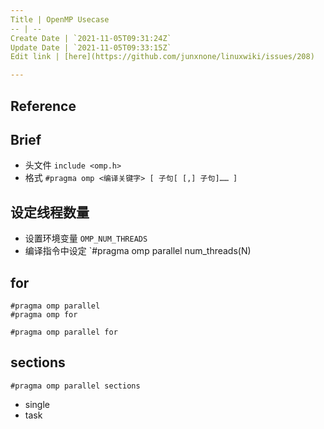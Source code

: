 ```yaml
---
Title | OpenMP Usecase
-- | --
Create Date | `2021-11-05T09:31:24Z`
Update Date | `2021-11-05T09:33:15Z`
Edit link | [here](https://github.com/junxnone/linuxwiki/issues/208)

---
```

## Reference

## Brief
- 头文件  `include <omp.h>`
- 格式 `#pragma omp <编译关键字> [ 子句[ [,] 子句]…… ]`


## 设定线程数量
- 设置环境变量 `OMP_NUM_THREADS`
- 编译指令中设定 `#pragma omp parallel num_threads(N)

## for

```
#pragma omp parallel
#pragma omp for
```
```
#pragma omp parallel for
```

## sections

```
#pragma omp parallel sections
```
- single
- task
